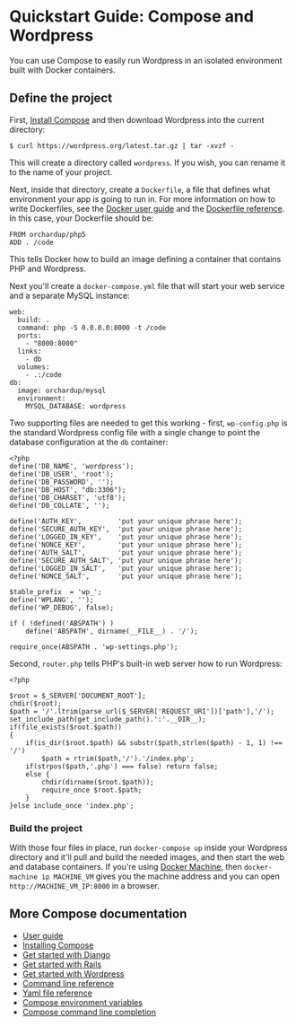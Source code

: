 <!--[metadata]>
+++
title = "Quickstart Guide: Compose and Wordpress"
description = "Getting started with Compose and Wordpress"
keywords = ["documentation, docs,  docker, compose, orchestration, containers"]
[menu.main]
parent="smn_workw_compose"
weight=6
+++
<![end-metadata]-->


# Quickstart Guide: Compose and Wordpress

You can use Compose to easily run Wordpress in an isolated environment built
with Docker containers. 

## Define the project

First, [Install Compose](install.md) and then download Wordpress into the
current directory:

    $ curl https://wordpress.org/latest.tar.gz | tar -xvzf -

This will create a directory called `wordpress`. If you wish, you can rename it
to the name of your project.

Next, inside that directory, create a `Dockerfile`, a file that defines what
environment your app is going to run in. For more information on how to write
Dockerfiles, see the
[Docker user guide](https://docs.docker.com/userguide/dockerimages/#building-an-image-from-a-dockerfile) and the
[Dockerfile reference](http://docs.docker.com/reference/builder/). In this case,
your Dockerfile should be:

    FROM orchardup/php5
    ADD . /code

This tells Docker how to build an image defining a container that contains PHP
and Wordpress. 

Next you'll create a `docker-compose.yml` file that will start your web service
and a separate MySQL instance:

    web:
      build: .
      command: php -S 0.0.0.0:8000 -t /code
      ports:
        - "8000:8000"
      links:
        - db
      volumes:
        - .:/code
    db:
      image: orchardup/mysql
      environment:
        MYSQL_DATABASE: wordpress

Two supporting files are needed to get this working - first, `wp-config.php` is
the standard Wordpress config file with a single change to point the database
configuration at the `db` container:

    <?php
    define('DB_NAME', 'wordpress');
    define('DB_USER', 'root');
    define('DB_PASSWORD', '');
    define('DB_HOST', "db:3306");
    define('DB_CHARSET', 'utf8');
    define('DB_COLLATE', '');

    define('AUTH_KEY',         'put your unique phrase here');
    define('SECURE_AUTH_KEY',  'put your unique phrase here');
    define('LOGGED_IN_KEY',    'put your unique phrase here');
    define('NONCE_KEY',        'put your unique phrase here');
    define('AUTH_SALT',        'put your unique phrase here');
    define('SECURE_AUTH_SALT', 'put your unique phrase here');
    define('LOGGED_IN_SALT',   'put your unique phrase here');
    define('NONCE_SALT',       'put your unique phrase here');

    $table_prefix  = 'wp_';
    define('WPLANG', '');
    define('WP_DEBUG', false);

    if ( !defined('ABSPATH') )
        define('ABSPATH', dirname(__FILE__) . '/');

    require_once(ABSPATH . 'wp-settings.php');

Second, `router.php` tells PHP's built-in web server how to run Wordpress:

    <?php

    $root = $_SERVER['DOCUMENT_ROOT'];
    chdir($root);
    $path = '/'.ltrim(parse_url($_SERVER['REQUEST_URI'])['path'],'/');
    set_include_path(get_include_path().':'.__DIR__);
    if(file_exists($root.$path))
    {
        if(is_dir($root.$path) && substr($path,strlen($path) - 1, 1) !== '/')
            $path = rtrim($path,'/').'/index.php';
        if(strpos($path,'.php') === false) return false;
        else {
            chdir(dirname($root.$path));
            require_once $root.$path;
        }
    }else include_once 'index.php';

### Build the project

With those four files in place, run `docker-compose up` inside your Wordpress
directory and it'll pull and build the needed images, and then start the web and
database containers. If you're using [Docker Machine](https://docs.docker.com/machine), then `docker-machine ip MACHINE_VM` gives you the machine address and you can open `http://MACHINE_VM_IP:8000` in a browser. 

## More Compose documentation

- [User guide](/)
- [Installing Compose](install.md)
- [Get started with Django](django.md)
- [Get started with Rails](rails.md)
- [Get started with Wordpress](wordpress.md)
- [Command line reference](/reference)
- [Yaml file reference](yml.md)
- [Compose environment variables](env.md)
- [Compose command line completion](completion.md)
